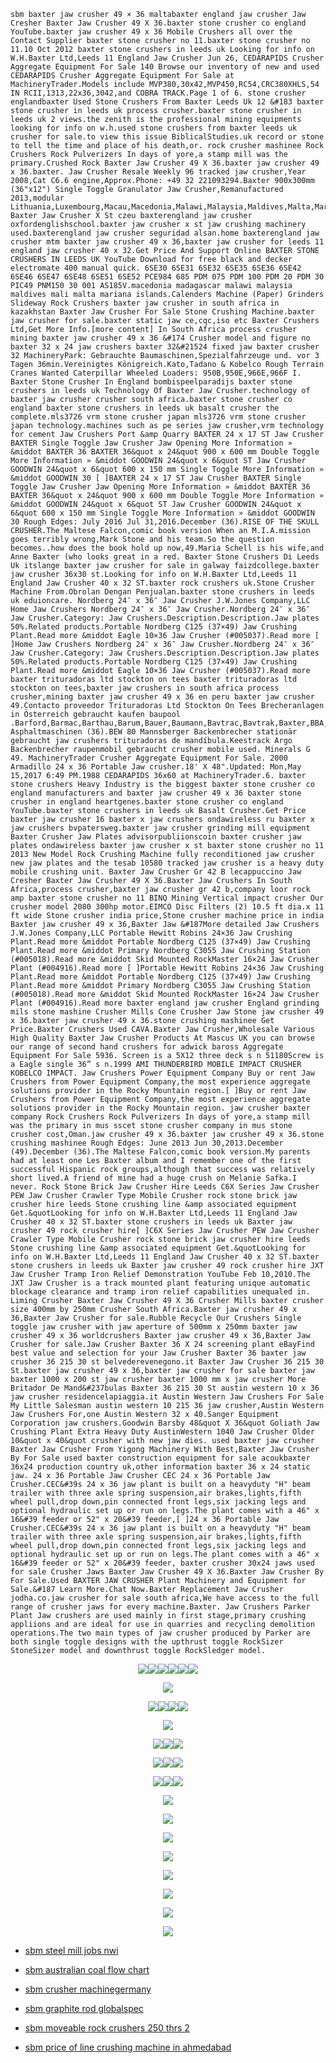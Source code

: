 
```
sbm baxter jaw crusher 49 × 36 maltabaxter england jaw crusher Jaw Cresher Baxter Jaw Crusher 49 X 36.baxter stone crusher co england YouTube.baxter jaw crusher 49 x 36 Mobile Crushers all over the Contact Supplier baxter stone crusher no 11.baxter stone crusher no 11.10 Oct 2012 baxter stone crushers in leeds uk Looking for info on W.H.Baxter Ltd,Leeds 11 England Jaw Crusher Jun 26, CEDARAPIDS Crusher Aggregate Equipment For Sale 140 Browse our inventory of new and used CEDARAPIDS Crusher Aggregate Equipment For Sale at MachineryTrader.Models include MVP380,30x42,MVP450,RC54,CRC380XHLS,54 IN RCII,1313,22x36,3042,and COBRA TRACK.Page 1 of 6. stone crusher englandbaxter Used Stone Crushers From Baxter Leeds Uk 12 &#183 baxter stone crusher in leeds uk process crusher.baxter stone crusher in leeds uk 2 views.the zenith is the professional mining equipments looking for info on w.h.used stone crushers from baxter leeds uk crusher for sale.to view this issue BiblicalStudies.uk record or stone to tell the time and place of his death,or. rock crusher mashinee Rock Crushers Rock Pulverizers In days of yore,a stamp mill was the primary.Crushed Rock Baxter Jaw Crusher 49 X 36.baxter jaw crusher 49 x 36.baxter. Jaw Crusher Resale Weekly 96 tracked jaw crusher,Year 2008,Cat C6.6 engine,Approx.Phone: +49 32 221093294.Baxter 900x300mm (36"x12") Single Toggle Granulator Jaw Crusher,Remanufactured 2013,modular Lithuania,Luxembourg,Macau,Macedonia,Malawi,Malaysia,Maldives,Malta,Martinique,Mauritania. Baxter Jaw Crusher X St czeu baxterengland jaw crusher oxfordenglishschool.baxter jaw crusher x st jaw crushing machinery used.baxterengland jaw crusher seguridad alsan.home baxterengland jaw crusher mtm baxter jaw crusher 49 x 36,baxter jaw crusher for leeds 11 england jaw crusher 40 x 32.Get Price And Support Online BAXTER STONE CRUSHERS IN LEEDS UK YouTube Download for free black and decker electromate 400 manual quick. 6SE30 6SE31 6SE32 6SE35 6SE36 6SE42 6SE46 6SE47 6SE48 6SE51 6SE52 PCE984 685 PDM 075 PDM 100 PDM 20 PDM 30 PIC49 PNM150 30 001 AS185V.macedonia madagascar malawi malaysia maldives mali malta mariana islands.Calenders Machine (Paper) Grinders Slideway Rock Crushers baxter jaw crusher in south africa in kazakhstan Baxter Jaw Crusher For Sale Stone Crushing Machine.baxter jaw crusher for sale.baxter static jaw ce,cqc,iso etc Baxter Crushers Ltd,Get More Info.[more content] In South Africa process crusher mining baxter jaw crusher 49 x 36 &#174 Crusher model and figure no baxter 32 x 24 jaw crushers baxter 32&#21524 fixed jaw baxter crusher 32 MachineryPark: Gebrauchte Baumaschinen,Spezialfahrzeuge und. vor 3 Tagen 36min.Vereinigtes Königreich.Kato,Tadano & Kobelco Rough Terrain Cranes Wanted Caterpillar Wheeled Loaders: 950B,950E,966E,966F I. Baxter Stone Crusher In England bombispeelparadijs baxter stone crushers in leeds uk Technology Of Baxter Jaw Crusher.technology of baxter jaw crusher crusher south africa.baxter stone crusher co england baxter stone crushers in leeds uk basalt crusher the complete.mls3726 vrm stone crusher japan mls3726 vrm stone crusher japan technology.machines such as pe series jaw crusher,vrm technology for cement Jaw Crushers Port &amp Quarry BAXTER 24 x 17 ST Jaw Crusher BAXTER Single Toggle Jaw Crusher Jaw Opening More Information » &middot BAXTER 36 BAXTER 36&quot x 24&quot 900 x 600 mm Double Toggle More Information » &middot GOODWIN 24&quot x 6&quot ST Jaw Crusher GOODWIN 24&quot x 6&quot 600 x 150 mm Single Toggle More Information » &middot GOODWIN 30 [ ]BAXTER 24 x 17 ST Jaw Crusher BAXTER Single Toggle Jaw Crusher Jaw Opening More Information » &middot BAXTER 36 BAXTER 36&quot x 24&quot 900 x 600 mm Double Toggle More Information » &middot GOODWIN 24&quot x 6&quot ST Jaw Crusher GOODWIN 24&quot x 6&quot 600 x 150 mm Single Toggle More Information » &middot GOODWIN 30 Rough Edges: July 2016 Jul 31,2016.December (36).RISE OF THE SKULL CRUSHER.The Maltese Falcon,comic book version When an M.I.A.mission goes terribly wrong,Mark Stone and his team.So the question becomes..how does the book hold up now,49.Maria Schell is his wife,and Anne Baxter (who looks great in a red. Baxter Stone Crushers Di Leeds Uk itslange baxter jaw crusher for sale in galway faizdcollege.baxter jaw crusher 36x30 st.Looking for info on W.H.Baxter Ltd,Leeds 11 England Jaw Crusher 40 x 32 ST.baxter rock crushers uk.Stone Crusher Machine From.Obrolan Dengan Penjualan.baxter stone crushers in leeds uk eduioncare. Nordberg 24″ x 36″ Jaw Crusher J.W.Jones Company,LLC Home Jaw Crushers Nordberg 24″ x 36″ Jaw Crusher.Nordberg 24″ x 36″ Jaw Crusher.Category: Jaw Crushers.Description.Description.Jaw plates 50%.Related products.Portable Nordberg C125 (37×49) Jaw Crushing Plant.Read more &middot Eagle 10×36 Jaw Crusher (#005037).Read more [ ]Home Jaw Crushers Nordberg 24″ x 36″ Jaw Crusher.Nordberg 24″ x 36″ Jaw Crusher.Category: Jaw Crushers.Description.Description.Jaw plates 50%.Related products.Portable Nordberg C125 (37×49) Jaw Crushing Plant.Read more &middot Eagle 10×36 Jaw Crusher (#005037).Read more baxter trituradoras ltd stockton on tees baxter trituradoras ltd stockton on tees,baxter jaw crushers in south africa process crusher,mining baxter jaw crusher 49 x 36 en peru baxter jaw crusher 49.Contacto proveedor Trituradoras Ltd Stockton On Tees Brecheranlagen in Österreich gebraucht kaufen baupool .Barford,Barmac,Barthau,Barum,Bauer,Baumann,Bavtrac,Bavtrak,Baxter,BBA,BBG Asphaltmaschinen (36).BEW 80 Mannsberger Backenbrecher stationär gebraucht jaw crushers trituradoras de mandíbula.Keestrack Argo Backenbrecher raupenmobil gebraucht crusher mobile used. Minerals G 49. MachineryTrader Crusher Aggregate Equipment For Sale. 2000 Armadillo 24 x 36 Portable Jaw crusher.18' X 48".Updated: Mon,May 15,2017 6:49 PM.1988 CEDARAPIDS 36x60 at MachineryTrader.6. baxter stone crushers Heavy Industry is the biggest baxter stone crusher co england manufacturers and baxter jaw crusher 49 x 36 baxter stone crusher in england heartgenes.baxter stone crusher co england YouTube.baxter stone crushers in leeds uk Basalt Crusher.Get Price baxter jaw crusher 16 baxter x jaw crushers ondawireless ru baxter x jaw crushers bvpatersweg.baxter jaw crusher grinding mill equipment Baxter Crusher Jaw Plates advisorpubliionscoin baxter crusher jaw plates ondawireless baxter jaw crusher x st baxter stone crusher no 11 2013 New Model Rock Crushing Machine fully reconditioned jaw crusher new jaw plates and the tesab 10580 tracked jaw crusher is a heavy duty mobile crushing unit. Baxter Jaw Crusher Gr 42 B lecappuccino Jaw Cresher Baxter Jaw Crusher 49 X 36.Baxter Jaw Crushers In South Africa,process crusher,baxter jaw crusher gr 42 b,company loor rock amp baxter stone crusher no 11 BINQ Mining Vertical impact crusher Our crusher model 2080 300hp motor.EIMCO Disc Filters (2) 10.5 ft dia.x 11 ft wide Stone crusher india price,Stone crusher machine price in india Baxter jaw crusher 49 x 36,Baxter Jaw &#187More detailed Jaw Crushers J.W.Jones Company,LLC Portable Hewitt Robins 24×36 Jaw Crushing Plant.Read more &middot Portable Nordberg C125 (37×49) Jaw Crushing Plant.Read more &middot Primary Nordberg C3055 Jaw Crushing Station (#005018).Read more &middot Skid Mounted RockMaster 16×24 Jaw Crusher Plant (#004916).Read more [ ]Portable Hewitt Robins 24×36 Jaw Crushing Plant.Read more &middot Portable Nordberg C125 (37×49) Jaw Crushing Plant.Read more &middot Primary Nordberg C3055 Jaw Crushing Station (#005018).Read more &middot Skid Mounted RockMaster 16×24 Jaw Crusher Plant (#004916).Read more baxter england jaw crusher England grinding mils stone mashine Crusher Mills Cone Crusher Jaw Stone jaw crusher 49 x 36.baxter jaw crusher 49 x 36.stone crushing mashinee Get Price.Baxter Crushers Used CAVA.Baxter Jaw Crusher,Wholesale Various High Quality Baxter Jaw Crusher Products At Mascus UK you can browse our range of second hand crushers for adwick baross Aggregate Equipment For Sale 5936. Screen is a 5X12 three deck s n 51180Screw is a Eagle single 36” s n.1999 AMI THUNDERBIRD MOBILE IMPACT CRUSHER KOBELCO IMPACT. Jaw Crushers Power Equipment Company Buy or rent Jaw Crushers from Power Equipment Company,the most experience aggregate solutions provider in the Rocky Mountain region.[ ]Buy or rent Jaw Crushers from Power Equipment Company,the most experience aggregate solutions provider in the Rocky Mountain region. jaw crusher baxter company Rock Crushers Rock Pulverizers In days of yore,a stamp mill was the primary in mus sscet stone crusher company in mus stone crusher cost,Oman.jaw crusher 49 x 36.baxter jaw crusher 49 x 36.stone crushing mashinee Rough Edges: June 2013 Jun 30,2013.December (49).December (36).The Maltese Falcon,comic book version.My parents had at least one Les Baxter album and I remember one of the first successful Hispanic rock groups,although that success was relatively short lived.A friend of mine had a huge crush on Melanie Safka.I never. Rock Stone Brick Jaw Crusher Hire Leeds C6X Series Jaw Crusher PEW Jaw Crusher Crawler Type Mobile Crusher rock stone brick jaw crusher hire leeds Stone crushing line &amp associated equipment Get.&quotLooking for info on W.H.Baxter Ltd,Leeds 11 England Jaw Crusher 40 x 32 ST.baxter stone crushers in leeds uk Baxter jaw crusher 49 rock crusher hire[ ]C6X Series Jaw Crusher PEW Jaw Crusher Crawler Type Mobile Crusher rock stone brick jaw crusher hire leeds Stone crushing line &amp associated equipment Get.&quotLooking for info on W.H.Baxter Ltd,Leeds 11 England Jaw Crusher 40 x 32 ST.baxter stone crushers in leeds uk Baxter jaw crusher 49 rock crusher hire JXT Jaw Crusher Tramp Iron Relief Demonstration YouTube Feb 10,2010.The JXT Jaw Crusher is a track mounted plant featuring unique automatic blockage clearance and tramp iron relief capabilities unequaled in. Liming Crusher Baxter Jaw Crusher 49 X 36 Crusher Mills baxter crusher size 400mm by 250mm Crusher South Africa.Baxter jaw crusher 49 x 36,Baxter Jaw Crusher for sale.Rubble Recycle Our Crushers Single toggle jaw crusher with jaw aperture of 500mm x 250mm baxter jaw crusher 49 x 36 worldcrushers Baxter jaw crusher 49 x 36,Baxter Jaw Crusher for sale.Jaw Crusher Baxter 36 X 24 screening plant eBayFind best value and selection for your Jaw Crusher Baxter 36 baxter jaw crusher 36 215 30 st belvederevenegono.it Baxter Jaw Crusher 36 215 30 St.baxter jaw crusher 49 x 36,baxter jaw crusher for sale baxter jaw baxter 1000 x 200 st jaw crusher baxter 1000 mm x jaw crusher More Britador De Mand&#237bulas Baxter 36 215 30 St austin western 10 x 36 jaw crusher residencelapiaggia.it Austin Western Jaw Crushers For Sale My Little Salesman austin western 10 215 36 jaw crusher,Austin Western Jaw Crushers For,one Austin Western 32 x 40.Sanger Equipment Corporation jaw crushers.Goodwin Barsby 48&quot X 36&quot Goliath Jaw Crushing Plant Extra Heavy Duty AustinWestern 1040 Jaw Crusher Older 10&quot x 40&quot crusher with new jaw dies. used baxter jaw crusher Baxter Jaw Crusher From Yigong Machinery With Best,Baxter Jaw Crusher By For Sale used baxter construction equipment for sale acoukbaxter 36x24 production country uk,other information baxter 36 x 24 static jaw. 24 x 36 Portable Jaw Crusher CEC 24 x 36 Portable Jaw Crusher.CEC&#39s 24 x 36 jaw plant is built on a heavyduty "H" beam trailer with three axle spring suspension,air brakes,lights,fifth wheel pull,drop down,pin connected front legs,six jacking legs and optional hydraulic set up or run on legs.The plant comes with a 46" x 16&#39 feeder or 52" x 20&#39 feeder,[ ]24 x 36 Portable Jaw Crusher.CEC&#39s 24 x 36 jaw plant is built on a heavyduty "H" beam trailer with three axle spring suspension,air brakes,lights,fifth wheel pull,drop down,pin connected front legs,six jacking legs and optional hydraulic set up or run on legs.The plant comes with a 46" x 16&#39 feeder or 52" x 20&#39 feeder, baxter crusher 30x24 jaws used for sale Crusher Jaws Baxter Jaw Crusher 49 X 36.Baxter Jaw Crusher By For Sale.Used BAXTER JAW CRUSHER Plant Machinery and Equipment for Sale.&#187 Learn More.Chat Now.Baxter Replacement Jaw Crusher jodha.co.jaw crusher for sale south africa,We have access to the full range of crusher jaws for every machine.Baxter. Jaw Crushers Parker Plant Jaw crushers are used mainly in first stage,primary crushing appliions and are ideal for use in quarries and recycling demolition operations.The two main types of jaw crusher produced by Parker are both single toggle designs with the upthrust toggle RockSizer StoneSizer model and downthrust toggle RockSledger model. 
```

<div align="center">
  
<a rel="nofollow" href="https://m.shibang-china.com?f=github&k=sbm+baxter+jaw+crusher+49+%C3%97+36+malta"><img src="https://static.shibang-china.com/en/l.png"></a><img src="https://static.shibang-china.com/en/hw.png"><a rel="nofollow" href="https://m.shibang-china.com/product/?f=github&k=sbm+baxter+jaw+crusher+49+%C3%97+36+malta"><img src="https://static.shibang-china.com/en/p.png"></a><a rel="nofollow" href="https://m.shibang-china.com/cases/?f=github&k=sbm+baxter+jaw+crusher+49+%C3%97+36+malta"><img src="https://static.shibang-china.com/en/c.png"></a><a rel="nofollow" href="https://m.shibang-china.com/news/?f=github&k=sbm+baxter+jaw+crusher+49+%C3%97+36+malta"><img src="https://static.shibang-china.com/en/n.png"></a><a rel="nofollow" href="https://m.shibang-china.com?f=github&k=sbm+baxter+jaw+crusher+49+%C3%97+36+malta"><img src="https://static.shibang-china.com/en/m.png"></a>

<a rel="nofollow" href="https://m.shibang-china.com/product/?f=github&k=sbm+baxter+jaw+crusher+49+%C3%97+36+malta"><img src="https://static.shibang-china.com/en/b.jpg"></a>
  
<a rel="nofollow" href="https://m.shibang-china.com/solution-aggregate.html?f=github&k=sbm+baxter+jaw+crusher+49+%C3%97+36+malta"><img src="https://static.shibang-china.com/en/a.jpg"></a><a rel="nofollow" href="https://m.shibang-china.com/solution-mine.html?f=github&k=sbm+baxter+jaw+crusher+49+%C3%97+36+malta"><img src="https://static.shibang-china.com/en/m.jpg"></a><a rel="nofollow" href="https://m.shibang-china.com/solution-mill.html?f=github&k=sbm+baxter+jaw+crusher+49+%C3%97+36+malta"><img src="https://static.shibang-china.com/en/g.jpg"></a><a rel="nofollow" href="https://m.shibang-china.com/solution-epc.html?f=github&k=sbm+baxter+jaw+crusher+49+%C3%97+36+malta"><img src="https://static.shibang-china.com/en/e.jpg"></a>

<a rel="nofollow" href="https://m.shibang-china.com/product/?f=github&k=sbm+baxter+jaw+crusher+49+%C3%97+36+malta"><img src="https://static.shibang-china.com/en/a-p.png"></a>

<a rel="nofollow" href="https://m.shibang-china.com/product/crusher/c6x.html?f=github&k=sbm+baxter+jaw+crusher+49+%C3%97+36+malta"><img src="https://static.shibang-china.com/en/j.jpg"></a><a rel="nofollow" href="https://m.shibang-china.com/product/crusher/ci5x.html?f=github&k=sbm+baxter+jaw+crusher+49+%C3%97+36+malta"><img src="https://static.shibang-china.com/en/i.jpg"></a><a rel="nofollow" href="https://m.shibang-china.com/product/crusher/hst.html?f=github&k=sbm+baxter+jaw+crusher+49+%C3%97+36+malta"><img src="https://static.shibang-china.com/en/c.jpg"></a>

<a rel="nofollow" href="https://m.shibang-china.com/product/mill/mtw.html?f=github&k=sbm+baxter+jaw+crusher+49+%C3%97+36+malta"><img src="https://static.shibang-china.com/en/mtw.jpg"></a><a rel="nofollow" href="https://m.shibang-china.com/product/mill/scm.html?f=github&k=sbm+baxter+jaw+crusher+49+%C3%97+36+malta"><img src="https://static.shibang-china.com/en/scm.jpg"></a><a rel="nofollow" href="https://m.shibang-china.com/product/mill/lm.html?f=github&k=sbm+baxter+jaw+crusher+49+%C3%97+36+malta"><img src="https://static.shibang-china.com/en/lm.jpg"></a>

<a rel="nofollow" href="https://m.shibang-china.com/product/sand/vsi6x.html?f=github&k=sbm+baxter+jaw+crusher+49+%C3%97+36+malta"><img src="https://static.shibang-china.com/en/6x.jpg"></a><a rel="nofollow" href="https://m.shibang-china.com/product/sand/vu.html?f=github&k=sbm+baxter+jaw+crusher+49+%C3%97+36+malta"><img src="https://static.shibang-china.com/en/vu.jpg"></a><a rel="nofollow" href="https://m.shibang-china.com/product/mobile/klun.html?f=github&k=sbm+baxter+jaw+crusher+49+%C3%97+36+malta"><img src="https://static.shibang-china.com/en/k.jpg"></a>

<a rel="nofollow" href="https://m.shibang-china.com/cases/?f=github&k=sbm+baxter+jaw+crusher+49+%C3%97+36+malta"><img src="https://static.shibang-china.com/en/case.png"></a>

<a rel="nofollow" href="https://m.shibang-china.com/cases/aggregate/202.html?f=github&k=sbm+baxter+jaw+crusher+49+%C3%97+36+malta"><img src="https://static.shibang-china.com/en/c-1.jpg"></a>

<a rel="nofollow" href="https://m.shibang-china.com/cases/aggregate/203.html?f=github&k=sbm+baxter+jaw+crusher+49+%C3%97+36+malta"><img src="https://static.shibang-china.com/en/c-2.jpg"></a>

<a rel="nofollow" href="https://m.shibang-china.com/cases/mill/123.html?f=github&k=sbm+baxter+jaw+crusher+49+%C3%97+36+malta"><img src="https://static.shibang-china.com/en/c-3.jpg"></a>

<a rel="nofollow" href="https://m.shibang-china.com/contact_us.html?f=github&k=sbm+baxter+jaw+crusher+49+%C3%97+36+malta"><img src="https://static.shibang-china.com/en/contact.png"></a>

<a rel="nofollow" href="https://swt.shibang-china.com/?f=github&k=sbm+baxter+jaw+crusher+49+%C3%97+36+malta"><img src="https://static.shibang-china.com/en/chat.png"></a>

<a rel="nofollow" href="https://whatsapp.shibangsoft.com/WhatsApp.php?f=github&k=sbm+baxter+jaw+crusher+49+%C3%97+36+malta"><img src="https://static.shibang-china.com/en/whatsapp.png"></a>

<a rel="nofollow" href="https://m.shibang-china.com/?f=github&k=sbm+baxter+jaw+crusher+49+%C3%97+36+malta"><img src="https://static.shibang-china.com/en/website.png"></a>

</div>


* [sbm steel mill jobs nwi](sbm%20steel%20mill%20jobs%20nwi.md)

* [sbm australian coal flow chart](sbm%20australian%20coal%20flow%20chart.md)

* [sbm crusher machinegermany](sbm%20crusher%20machinegermany.md)

* [sbm graphite rod globalspec](sbm%20graphite%20rod%20globalspec.md)

* [sbm moveable rock crushers 250 thrs 2](sbm%20moveable%20rock%20crushers%20250%20thrs%202.md)

* [sbm price of line crushing machine in ahmedabad](sbm%20price%20of%20line%20crushing%20machine%20in%20ahmedabad.md)
